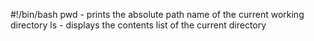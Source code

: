 #!/bin/bash
pwd - prints the absolute path name of the current working directory
ls - displays the contents list of the current directory

